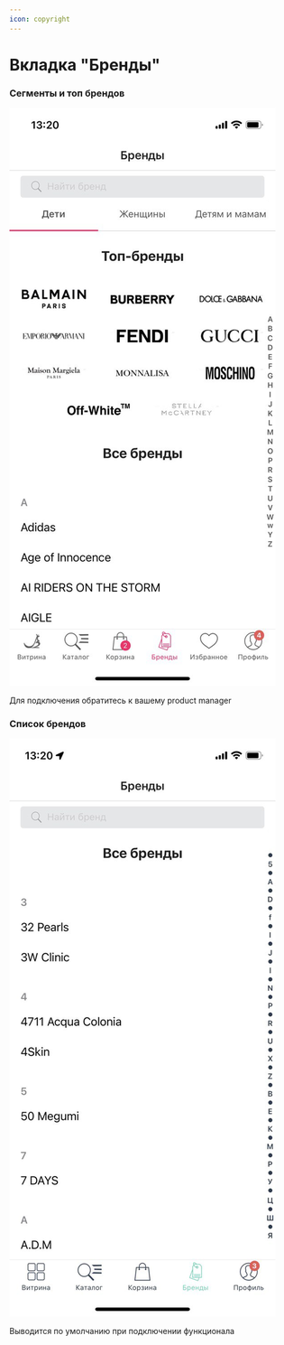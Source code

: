 ```yaml
---
icon: copyright
---
```


# Вкладка "Бренды"

### Сегменты и топ брендов

![](<../.gitbook/assets/IMAGE 2022-12-27 133230.jpg>)

Для подключения обратитесь к вашему product manager

### Список брендов

![](<../.gitbook/assets/IMAGE 2022-12-27 133528.jpg>)

Выводится по умолчанию при подключении функционала
